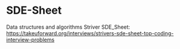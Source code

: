 # SDE-Sheet
Data structures and algorithms
Striver SDE_Sheet: https://takeuforward.org/interviews/strivers-sde-sheet-top-coding-interview-problems

